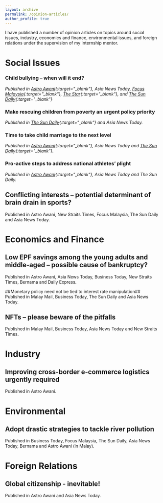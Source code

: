 ```yaml
---
layout: archive
permalink: /opinion-articles/
author_profile: true
---
```


I have published a number of opinion articles on topics around social issues, industry, economics and finance, environmental issues, and foreign relations under the supervision of my internship mentor. 

# Social Issues #
### Child bullying – when will it end? ###
*Published in [Astro Awani](https://www.astroawani.com/berita-malaysia/child-bullying-when-will-it-end-336611){:target="_blank"}, Asia News Today, [Focus Malaysia](https://focusmalaysia.my/child-bullying-will-it-ever-end/){:target="_blank"}, [The Star](https://www.thestar.com.my/opinion/letters/2021/12/18/use-holistic-approach-to-address-child-bullying){:target="_blank"}, and [The Sun Daily](https://thesun.my/opinion_news/tackle-child-bullying-issue-now-AB8704147){:target="_blank"}*

### Make rescuing children from poverty an urgent policy priority ###
*Published in [The Sun Daily](https://thesun.my/opinion_news/eradicating-child-poverty-top-priority-20-01-NF8777852){:target="_blank"} and Asia News Today.*

### Time to take child marriage to the next level ###
*Published in [Astro Awani](https://www.astroawani.com/berita-malaysia/time-take-child-marriage-next-level-342918){:target="_blank"}, Asia News Today and [The Sun Daily](https://thesun.my/opinion_news/time-to-change-child-marriage-laws-CJ8795712){:target="_blank"}.*

### Pro-active steps to address national athletes’ plight ###
*Published in [Astro Awani](https://www.astroawani.com/berita-sukan/proactive-steps-address-national-athletes-plight-342913){:target="_blank"}, Asia News Today and The Sun Daily.*

## Conflicting interests – potential determinant of brain drain in sports? ##
Published in Astro Awani, New Straits Times, Focus Malaysia, The Sun Daily and Asia News Today. 

# Economics and Finance #
## Low EPF savings among the young adults and middle-aged – possible cause of bankruptcy? ##
Published in Astro Awani, Asia News Today, Business Today, New Straits Times, Bernama and Daily Express.

##Monetary policy need not be tied to interest rate manipulation##
Published in Malay Mail, Business Today, The Sun Daily and Asia News Today. 

## NFTs – please beware of the pitfalls ##
Published in Malay Mail, Business Today, Asia News Today and New Straits Times. 

# Industry #
## Improving cross-border e-commerce logistics urgently required ##
Published in Astro Awani. 

# Environmental #
## Adopt drastic strategies to tackle river pollution ##
Published in Business Today, Focus Malaysia, The Sun Daily, Asia News Today, Bernama and Astro Awani (in Malay).

# Foreign Relations #
## Global citizenship - inevitable! ##
Published in Astro Awani and Asia News Today.